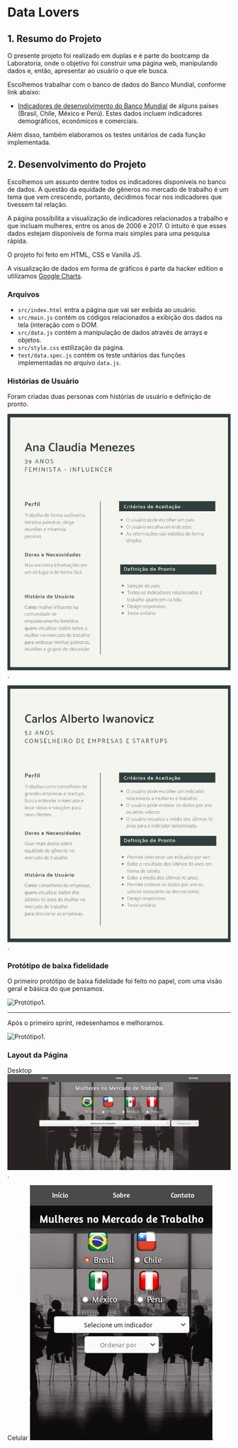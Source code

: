 # Data Lovers

## 1. Resumo do Projeto

O presente projeto foi realizado em duplas e é parte do bootcamp da Laboratoria, onde o objetivo foi construir uma página web, manipulando dados e, então, apresentar ao usuário o que ele busca.

Escolhemos trabalhar com o banco de dados do Banco Mundial, conforme link abaixo:
* [Indicadores de desenvolvimento do Banco Mundial](src/data/worldbank/worldbank.json) de alguns países (Brasil, Chile, México e Perú). Estes dados incluem indicadores demográficos, econômicos e comerciais.

Além disso, também elaboramos os testes unitários de cada função implementada.

## 2. Desenvolvimento do Projeto

Escolhemos um assunto dentre todos os indicadores disponíveis no banco de dados. A questão da equidade de gêneros no mercado de trabalho é um tema que vem crescendo, portanto, decidimos focar nos indicadores que tivessem tal relação.

A página possibilita a visualização de indicadores relacionados a trabalho e que incluam mulheres, entre os anos de 2006 e 2017. O intuito é que esses dados estejam disponiveis de forma mais simples para uma pesquisa rápida. 

O projeto foi feito em HTML, CSS e Vanilla JS.

A visualização de dados em forma de gráficos é parte da hacker edition e utilizamos [Google Charts](https://developers.google.com/chart/).

### Arquivos
* `src/index.html` entra a página que vai ser exibida ao usuário.
* `src/main.js` contém os códigos relacionados a exibição dos dados na tela (interação com o DOM.
* `src/data.js` contém a manipulação de dados através de arrays e objetos.
* `src/style.css` estilização da página.
* `test/data.spec.js` contém os teste unitários das funções implementadas no arquivo `data.js`.


### Histórias de Usuário
Foram criadas duas personas com histórias de usuário e definição de pronto.

![Persona1](src/images/AnaClaudia.jpg).

![Persona2](src/images/CarlosAlberto.jpg).


### Protótipo de baixa fidelidade

O primeiro protótipo de baixa fidelidade foi feito no papel, com uma visão geral e básica do que pensamos.

![Protótipo1](src/images/Protótipo1.png).

***

Após o primeiro sprint, redesenhamos e melhoramos.

![Protótipo1](src/images/).


### Layout da Página

Desktop
![Layout_Desktop](src/images/Desktop.png).

Celular
![Layout_Celular](src/images/Celular.png).